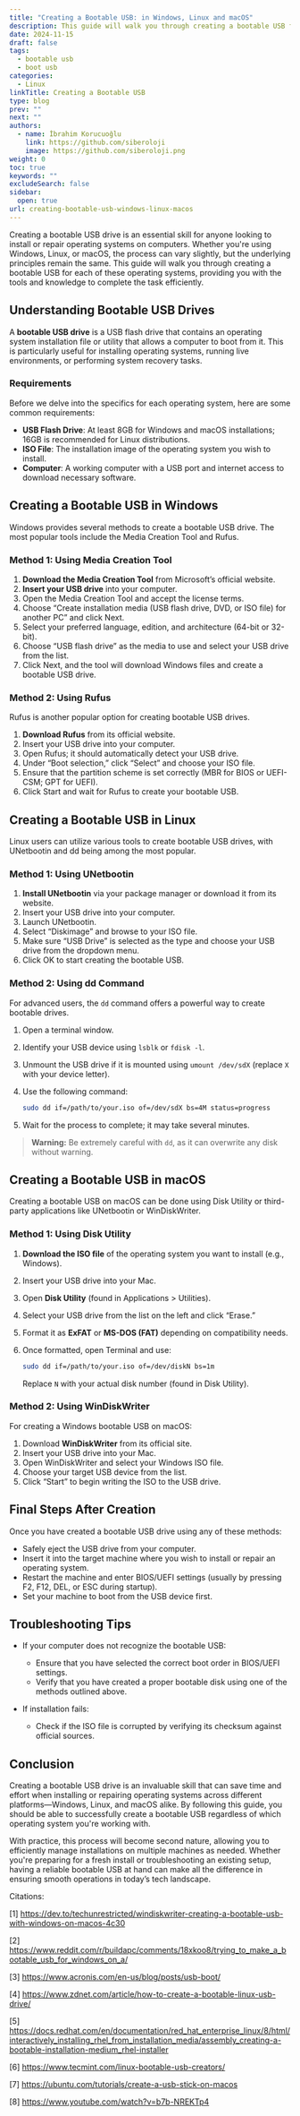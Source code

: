 ```yaml
---
title: "Creating a Bootable USB: in Windows, Linux and macOS"
description: This guide will walk you through creating a bootable USB for each of these Linux, Windows, MacOS, providing you with the tools and knowledge to complete the task efficiently.
date: 2024-11-15
draft: false
tags:
  - bootable usb
  - boot usb
categories:
  - Linux
linkTitle: Creating a Bootable USB
type: blog
prev: ""
next: ""
authors:
  - name: İbrahim Korucuoğlu
    link: https://github.com/siberoloji
    image: https://github.com/siberoloji.png
weight: 0
toc: true
keywords: ""
excludeSearch: false
sidebar:
  open: true
url: creating-bootable-usb-windows-linux-macos
---
```

Creating a bootable USB drive is an essential skill for anyone looking to install or repair operating systems on computers. Whether you're using Windows, Linux, or macOS, the process can vary slightly, but the underlying principles remain the same. This guide will walk you through creating a bootable USB for each of these operating systems, providing you with the tools and knowledge to complete the task efficiently.

## Understanding Bootable USB Drives

A **bootable USB drive** is a USB flash drive that contains an operating system installation file or utility that allows a computer to boot from it. This is particularly useful for installing operating systems, running live environments, or performing system recovery tasks. 

### Requirements

Before we delve into the specifics for each operating system, here are some common requirements:

- **USB Flash Drive**: At least 8GB for Windows and macOS installations; 16GB is recommended for Linux distributions.
- **ISO File**: The installation image of the operating system you wish to install.
- **Computer**: A working computer with a USB port and internet access to download necessary software.

## Creating a Bootable USB in Windows

Windows provides several methods to create a bootable USB drive. The most popular tools include the Media Creation Tool and Rufus.

### Method 1: Using Media Creation Tool

1. **Download the Media Creation Tool** from Microsoft’s official website.
2. **Insert your USB drive** into your computer.
3. Open the Media Creation Tool and accept the license terms.
4. Choose “Create installation media (USB flash drive, DVD, or ISO file) for another PC” and click Next.
5. Select your preferred language, edition, and architecture (64-bit or 32-bit).
6. Choose “USB flash drive” as the media to use and select your USB drive from the list.
7. Click Next, and the tool will download Windows files and create a bootable USB drive.

### Method 2: Using Rufus

Rufus is another popular option for creating bootable USB drives.

1. **Download Rufus** from its official website.
2. Insert your USB drive into your computer.
3. Open Rufus; it should automatically detect your USB drive.
4. Under “Boot selection,” click “Select” and choose your ISO file.
5. Ensure that the partition scheme is set correctly (MBR for BIOS or UEFI-CSM; GPT for UEFI).
6. Click Start and wait for Rufus to create your bootable USB.

## Creating a Bootable USB in Linux

Linux users can utilize various tools to create bootable USB drives, with UNetbootin and dd being among the most popular.

### Method 1: Using UNetbootin

1. **Install UNetbootin** via your package manager or download it from its website.
2. Insert your USB drive into your computer.
3. Launch UNetbootin.
4. Select “Diskimage” and browse to your ISO file.
5. Make sure “USB Drive” is selected as the type and choose your USB drive from the dropdown menu.
6. Click OK to start creating the bootable USB.

### Method 2: Using dd Command

For advanced users, the `dd` command offers a powerful way to create bootable drives.

1. Open a terminal window.
2. Identify your USB device using `lsblk` or `fdisk -l`.
3. Unmount the USB drive if it is mounted using `umount /dev/sdX` (replace `X` with your device letter).
4. Use the following command:

   ```bash
   sudo dd if=/path/to/your.iso of=/dev/sdX bs=4M status=progress
   ```

5. Wait for the process to complete; it may take several minutes.

> **Warning:** Be extremely careful with `dd`, as it can overwrite any disk without warning.

## Creating a Bootable USB in macOS

Creating a bootable USB on macOS can be done using Disk Utility or third-party applications like UNetbootin or WinDiskWriter.

### Method 1: Using Disk Utility

1. **Download the ISO file** of the operating system you want to install (e.g., Windows).
2. Insert your USB drive into your Mac.
3. Open **Disk Utility** (found in Applications > Utilities).
4. Select your USB drive from the list on the left and click “Erase.”
5. Format it as **ExFAT** or **MS-DOS (FAT)** depending on compatibility needs.
6. Once formatted, open Terminal and use:

   ```bash
   sudo dd if=/path/to/your.iso of=/dev/diskN bs=1m
   ```

   Replace `N` with your actual disk number (found in Disk Utility).

### Method 2: Using WinDiskWriter

For creating a Windows bootable USB on macOS:

1. Download **WinDiskWriter** from its official site.
2. Insert your USB drive into your Mac.
3. Open WinDiskWriter and select your Windows ISO file.
4. Choose your target USB device from the list.
5. Click “Start” to begin writing the ISO to the USB drive.

## Final Steps After Creation

Once you have created a bootable USB drive using any of these methods:

- Safely eject the USB drive from your computer.
- Insert it into the target machine where you wish to install or repair an operating system.
- Restart the machine and enter BIOS/UEFI settings (usually by pressing F2, F12, DEL, or ESC during startup).
- Set your machine to boot from the USB device first.

## Troubleshooting Tips

- If your computer does not recognize the bootable USB:
  - Ensure that you have selected the correct boot order in BIOS/UEFI settings.
  - Verify that you have created a proper bootable disk using one of the methods outlined above.

- If installation fails:
  - Check if the ISO file is corrupted by verifying its checksum against official sources.

## Conclusion

Creating a bootable USB drive is an invaluable skill that can save time and effort when installing or repairing operating systems across different platforms—Windows, Linux, and macOS alike. By following this guide, you should be able to successfully create a bootable USB regardless of which operating system you're working with.

With practice, this process will become second nature, allowing you to efficiently manage installations on multiple machines as needed. Whether you're preparing for a fresh install or troubleshooting an existing setup, having a reliable bootable USB at hand can make all the difference in ensuring smooth operations in today’s tech landscape.

Citations:

[1] <https://dev.to/techunrestricted/windiskwriter-creating-a-bootable-usb-with-windows-on-macos-4c30>

[2] <https://www.reddit.com/r/buildapc/comments/18xkoo8/trying_to_make_a_bootable_usb_for_windows_on_a/>

[3] <https://www.acronis.com/en-us/blog/posts/usb-boot/>

[4] <https://www.zdnet.com/article/how-to-create-a-bootable-linux-usb-drive/>

[5] <https://docs.redhat.com/en/documentation/red_hat_enterprise_linux/8/html/interactively_installing_rhel_from_installation_media/assembly_creating-a-bootable-installation-medium_rhel-installer>

[6] <https://www.tecmint.com/linux-bootable-usb-creators/>

[7] <https://ubuntu.com/tutorials/create-a-usb-stick-on-macos>

[8] <https://www.youtube.com/watch?v=b7b-NREKTp4>